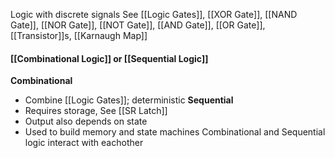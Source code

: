 Logic with discrete signals
See [[Logic Gates]], [[XOR Gate]], [[NAND Gate]],
	[[NOR Gate]], [[NOT Gate]], [[AND Gate]], [[OR Gate]],
	[[Transistor]]s, [[Karnaugh Map]]

#### [[Combinational Logic]] or [[Sequential Logic]]
**Combinational**
* Combine [[Logic Gates]]; deterministic
**Sequential**
* Requires storage, See [[SR Latch]]
* Output also depends on state
* Used to build memory and state machines
Combinational and Sequential logic interact with eachother
